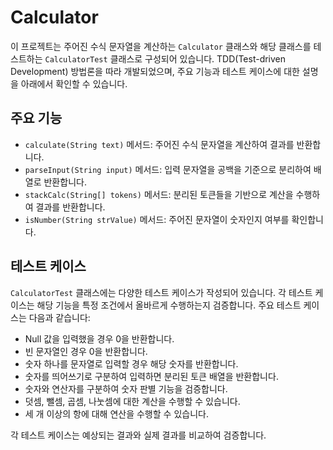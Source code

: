 # Calculator

이 프로젝트는 주어진 수식 문자열을 계산하는 `Calculator` 클래스와 해당 클래스를 테스트하는 `CalculatorTest` 클래스로 구성되어 있습니다. TDD(Test-driven Development) 방법론을 따라 개발되었으며, 주요 기능과 테스트 케이스에 대한 설명을 아래에서 확인할 수 있습니다.

## 주요 기능

- `calculate(String text)` 메서드: 주어진 수식 문자열을 계산하여 결과를 반환합니다.
- `parseInput(String input)` 메서드: 입력 문자열을 공백을 기준으로 분리하여 배열로 반환합니다.
- `stackCalc(String[] tokens)` 메서드: 분리된 토큰들을 기반으로 계산을 수행하여 결과를 반환합니다.
- `isNumber(String strValue)` 메서드: 주어진 문자열이 숫자인지 여부를 확인합니다.

## 테스트 케이스

`CalculatorTest` 클래스에는 다양한 테스트 케이스가 작성되어 있습니다. 각 테스트 케이스는 해당 기능을 특정 조건에서 올바르게 수행하는지 검증합니다. 주요 테스트 케이스는 다음과 같습니다:

- Null 값을 입력했을 경우 0을 반환합니다.
- 빈 문자열인 경우 0을 반환합니다.
- 숫자 하나를 문자열로 입력할 경우 해당 숫자를 반환합니다.
- 숫자를 띄어쓰기로 구분하여 입력하면 분리된 토큰 배열을 반환합니다.
- 숫자와 연산자를 구분하여 숫자 판별 기능을 검증합니다.
- 덧셈, 뺄셈, 곱셈, 나눗셈에 대한 계산을 수행할 수 있습니다.
- 세 개 이상의 항에 대해 연산을 수행할 수 있습니다.

각 테스트 케이스는 예상되는 결과와 실제 결과를 비교하여 검증합니다.
